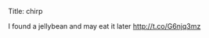 Title: chirp

I found a jellybean and may eat it later  <a href="http://t.co/G6njq3mz">http://t.co/G6njq3mz</a>

